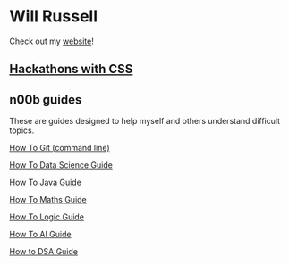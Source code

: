 # Will Russell

Check out my [website](https://will-russell.com)!

## [Hackathons with CSS](hackathons/index.md)




## n00b guides

These are guides designed to help myself and others understand difficult topics.

[How To Git (command line)](git/git.md)

[How To Data Science Guide](data-science/data-science-home.md)

[How To Java Guide](java/java-home.md)

[How To Maths Guide](maths/maths-home.md)

[How To Logic Guide](logic/definitions.md)

[How To AI Guide](ai/ai-home.md)

[How to DSA Guide](dsa/dsa-home.md)